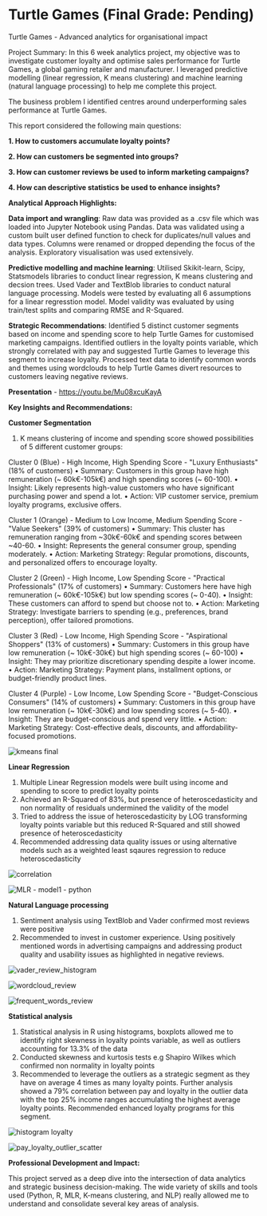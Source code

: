 # Turtle Games (Final Grade: Pending)
Turtle Games - Advanced analytics for organisational impact

Project Summary: In this 6 week analytics project, my objective was to investigate customer loyalty and optimise sales performance for Turtle Games,  a global gaming retailer and manufacturer. I leveraged predictive modelling (linear regression, K means clustering) and machine learning (natural language processing) to help me complete this project. 

The business problem I identified centres around underperforming sales performance at Turtle Games.

This report considered the following main questions:

**1. How to customers accumulate loyalty points?**

**2. How can customers be segmented into groups?**

**3. How can customer reviews be used to inform marketing campaigns?**

**4. How can descriptive statistics be used to enhance insights?**


**Analytical Approach Highlights:**

**Data import and wrangling**: Raw data was provided as a .csv file which was loaded into Jupyter Notebook using Pandas. Data was validated using a custom built user defined function to check for duplicates/null values and data types. Columns were renamed or dropped depending the focus of the analysis. Exploratory visualisation was used extensively.

**Predictive modelling and machine learning**: Utilised Skikit-learn, Scipy, Statsmodels libraries to conduct linear regression, K means clustering and decsion trees. Used Vader and TextBlob libraries to conduct natural language processing. Models were tested by evaluating all 6 assumptions for a linear regresstion model. Model validity was evaluated by using train/test splits and comparing RMSE and R-Squared.

**Strategic Recommendations**: Identified 5 distinct customer segments based on income and spending score to help Turtle Games for customised marketing campaigns. Identified outliers in the loyalty points variable, which strongly correlated with pay and suggested Turtle Games to leverage this segment to increase loyalty. Processed text data to identify common words and themes using wordclouds to help Turtle Games divert resources to customers leaving negative reviews.


**Presentation** - https://youtu.be/Mu08xcuKayA


**Key Insights and Recommendations:**


**Customer Segmentation**

1. K means clustering of income and spending score showed possibilities of 5 different customer groups:

Cluster 0 (Blue) - High Income, High Spending Score - "Luxury Enthusiasts" (18% of customers)
• Summary: Customers in this group have high remuneration (~ 60k€-105k€) and high spending scores (~ 60-100).
• Insight: Likely represents high-value customers who have significant purchasing power and spend a lot.
• Action: VIP customer service, premium loyalty programs, exclusive offers.

Cluster 1 (Orange) - Medium to Low Income, Medium Spending Score - "Value Seekers" (39% of customers)
• Summary: This cluster has remuneration ranging from ~30k€-60k€ and spending scores between ~40-60.
• Insight: Represents the general consumer group, spending moderately.
• Action: Marketing Strategy: Regular promotions, discounts, and personalized offers to encourage loyalty.

Cluster 2 (Green) - High Income, Low Spending Score - "Practical Professionals" (17% of customers)
• Summary: Customers here have high remuneration (~ 60k€-105k€) but low spending scores (~ 0-40).
• Insight: These customers can afford to spend but choose not to.
• Action: Marketing Strategy: Investigate barriers to spending (e.g., preferences, brand perception), offer tailored promotions.

Cluster 3 (Red) - Low Income, High Spending Score - "Aspirational Shoppers" (13% of customers)
• Summary: Customers in this group have low remuneration (~ 10k€-30k€) but high spending scores (~ 60-100)
• Insight: They may prioritize discretionary spending despite a lower income.
• Action: Marketing Strategy: Payment plans, installment options, or budget-friendly product lines.

Cluster 4 (Purple) - Low Income, Low Spending Score - "Budget-Conscious Consumers" (14% of customers)
• Summary: Customers in this group have low remuneration (~ 10k€-30k€) and low spending scores (~ 5-40).
• Insight: They are budget-conscious and spend very little.
• Action: Marketing Strategy: Cost-effective deals, discounts, and affordability-focused promotions.


![kmeans final](https://github.com/user-attachments/assets/0dd0ebec-0f87-4410-8013-10889b332f5a)


**Linear Regression**

1. Multiple Linear Regression models were built using income and spending to score to predict loyalty points
2. Achieved an R-Squared of 83%, but presence of heteroscedasticity and non normality of residuals undermined the validity of the model
3. Tried to address the issue of heteroscedasticity by LOG transforming loyalty points variable but this reduced R-Squared and still showed presence of heteroscedasticity
4. Recommended addressing data quality issues or using alternative models such as a weighted least sqaures regression to reduce heteroscedasticity


![correlation](https://github.com/user-attachments/assets/ef1806ff-dd61-4eff-9afe-45ef570859a0)

![MLR - model1 - python](https://github.com/user-attachments/assets/0fd8bed4-393b-41d7-bbbe-57a840168b5f)


**Natural Language processing** 

1. Sentiment analysis using TextBlob and Vader confirmed most reviews were positive
2. Recommended to invest in customer experience. Using positively mentioned words in advertising campaigns and addressing product quality and usability issues as highlighted in negative reviews.


![vader_review_histogram](https://github.com/user-attachments/assets/dc1716ba-0748-4384-80ce-256b20caa054)

![wordcloud_review](https://github.com/user-attachments/assets/96d53755-84d6-4773-98d6-b2e6f7d710dd)

![frequent_words_review](https://github.com/user-attachments/assets/3f7b06ba-3e6f-470b-9b4c-cdc6f5e7781b)


**Statistical analysis** 

1. Statistical analysis in R using histograms, boxplots allowed me to identify right skewness in loyalty points variable, as well as outliers accounting for 13.3% of the data
2. Conducted skewness and kurtosis tests e.g Shapiro Wilkes which confirmed non normality in loyalty points
3. Recommended to leverage the outliers as a strategic segment as they have on average 4 times as many loyalty points. Further analysis showed a 79% correlation between pay and loyalty in the outlier data with the top 25% income ranges accumulating the highest average loyalty points. Recommended enhanced loyalty programs for this segment.

![histogram loyalty](https://github.com/user-attachments/assets/925a72b6-c26c-4d7c-861c-13befd0cfb84)

![pay_loyalty_outlier_scatter](https://github.com/user-attachments/assets/7bdd7039-0c35-42b5-8160-0ba238899b8b)


**Professional Development and Impact:**

This project served as a deep dive into the intersection of data analytics and strategic business decision-making. The wide variety of skills and tools used (Python, R, MLR, K-means clustering, and NLP) really allowed me to understand and consolidate several key areas of analysis.
